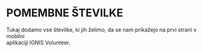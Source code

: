 # POMEMBNE ŠTEVILKE

Tukaj dodamo vse številke, ki jih želimo, da se nam prikažejo na prvi strani v mobilni\
aplikaciji IGNIS Volunteer.
